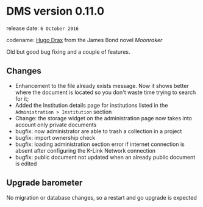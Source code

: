 
# DMS version 0.11.0

release date: `6 October 2016`

codename: [Hugo Drax](https://en.wikipedia.org/wiki/Hugo_Drax) from the James Bond novel _Moonraker_

Old but good bug fixing and a couple of features.

## Changes

- Enhancement to the file already exists message. Now it shows better 
  where the document is located so you don't waste time trying to search for it;
- Added the Institution details page for institutions listed in the 
  `Administration > Institution` section
- Change: the storage widget on the administration page now takes into account 
  only private documents
- bugfix: now administrator are able to trash a collection in a project
- bugfix: import ownership check
- bugfix: loading administration section error if internet connection is absent 
  after configuring the K-Link Network connection
- bugfix: public document not updated when an already public document is edited

## Upgrade barometer

No migration or database changes, so a restart and go upgrade is expected
